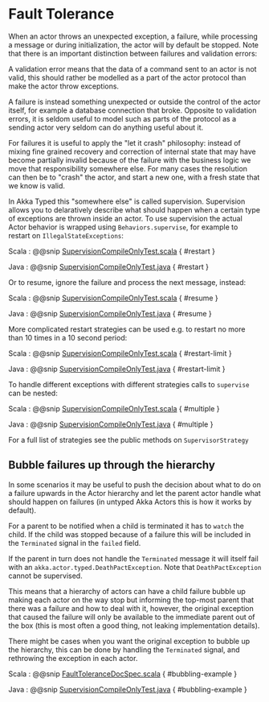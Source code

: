 # Fault Tolerance

When an actor throws an unexpected exception, a failure, while processing a message or during initialization, the actor will by default be stopped. Note that there is an important distinction between failures and validation errors:

A validation error means that the data of a command sent to an actor is not valid, this should rather be modelled as a part of the actor protocol than make the actor throw exceptions.

A failure is instead something unexpected or outside the control of the actor itself, for example a database connection that broke. Opposite to validation errors, it is seldom useful to model such as parts of the protocol as a sending actor very seldom can do anything useful about it. 

For failures it is useful to apply the "let it crash" philosophy: instead of mixing fine grained recovery and correction of internal state that may have become partially invalid because of the failure with the business logic we move that responsibility somewhere else. For many cases the resolution can then be to "crash" the actor, and start a new one, with a fresh state that we know is valid. 

In Akka Typed this "somewhere else" is called supervision. Supervision allows you to delaratively describe what should happen when a certain type of exceptions are thrown inside an actor. To use supervision the actual Actor behavior is wrapped using `Behaviors.supervise`, for example to restart on `IllegalStateExceptions`: 

Scala
:  @@snip [SupervisionCompileOnlyTest.scala]($akka$/akka-actor-typed-tests/src/test/scala/docs/akka/typed/supervision/SupervisionCompileOnlyTest.scala) { #restart }

Java
:  @@snip [SupervisionCompileOnlyTest.java]($akka$/akka-actor-typed-tests/src/test/java/jdocs/akka/typed/supervision/SupervisionCompileOnlyTest.java) { #restart }

Or to resume, ignore the failure and process the next message, instead:

Scala
:  @@snip [SupervisionCompileOnlyTest.scala]($akka$/akka-actor-typed-tests/src/test/scala/docs/akka/typed/supervision/SupervisionCompileOnlyTest.scala) { #resume }

Java
:  @@snip [SupervisionCompileOnlyTest.java]($akka$/akka-actor-typed-tests/src/test/java/jdocs/akka/typed/supervision/SupervisionCompileOnlyTest.java) { #resume }

More complicated restart strategies can be used e.g. to restart no more than 10
times in a 10 second period:

Scala
:  @@snip [SupervisionCompileOnlyTest.scala]($akka$/akka-actor-typed-tests/src/test/scala/docs/akka/typed/supervision/SupervisionCompileOnlyTest.scala) { #restart-limit }

Java
:  @@snip [SupervisionCompileOnlyTest.java]($akka$/akka-actor-typed-tests/src/test/java/jdocs/akka/typed/supervision/SupervisionCompileOnlyTest.java) { #restart-limit }

To handle different exceptions with different strategies calls to `supervise`
can be nested:

Scala
:  @@snip [SupervisionCompileOnlyTest.scala]($akka$/akka-actor-typed-tests/src/test/scala/docs/akka/typed/supervision/SupervisionCompileOnlyTest.scala) { #multiple }

Java
:  @@snip [SupervisionCompileOnlyTest.java]($akka$/akka-actor-typed-tests/src/test/java/jdocs/akka/typed/supervision/SupervisionCompileOnlyTest.java) { #multiple }

For a full list of strategies see the public methods on `SupervisorStrategy`


## Bubble failures up through the hierarchy

In some scenarios it may be useful to push the decision about what to do on a failure upwards in the Actor hierarchy
 and let the parent actor handle what should happen on failures (in untyped Akka Actors this is how it works by default).

For a parent to be notified when a child is terminated it has to `watch` the child. If the child was stopped because of
a failure this will be included in the `Terminated` signal in the `failed` field.

If the parent in turn does not handle the `Terminated` message it will itself fail with an `akka.actor.typed.DeathPactException`. Note that `DeathPactException` cannot be supervised.

This means that a hierarchy of actors can have a child failure bubble up making each actor on the way stop but informing the
top-most parent that there was a failure and how to deal with it, however, the original exception that caused the failure
will only be available to the immediate parent out of the box (this is most often a good thing, not leaking implementation details). 

There might be cases when you want the original exception to bubble up the hierarchy, this can be done by handling the 
`Terminated` signal, and rethrowing the exception in each actor.

 
Scala
:  @@snip [FaultToleranceDocSpec.scala]($akka$/akka-actor-typed-tests/src/test/scala/docs/akka/typed/FaultToleranceDocSpec.scala) { #bubbling-example }

Java
:  @@snip [SupervisionCompileOnlyTest.java]($akka$/akka-actor-typed-tests/src/test/java/jdocs/akka/typed/FaultToleranceDocTest.java) { #bubbling-example }